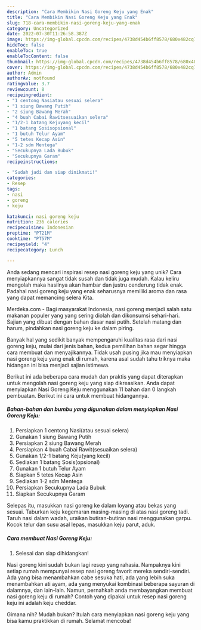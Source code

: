 ```yaml
---
description: "Cara Membikin Nasi Goreng Keju yang Enak"
title: "Cara Membikin Nasi Goreng Keju yang Enak"
slug: 718-cara-membikin-nasi-goreng-keju-yang-enak
category: Uncategorized
date: 2022-07-30T11:26:58.387Z
image: https://img-global.cpcdn.com/recipes/4738d454b6ff8578/680x482cq70/nasi-goreng-keju-foto-resep-utama.jpg
hideToc: false
enableToc: true
enableTocContent: false
thumbnail: https://img-global.cpcdn.com/recipes/4738d454b6ff8578/680x482cq70/nasi-goreng-keju-foto-resep-utama.jpg
cover: https://img-global.cpcdn.com/recipes/4738d454b6ff8578/680x482cq70/nasi-goreng-keju-foto-resep-utama.jpg
author: Admin
authorAv: notfound
ratingvalue: 3.7
reviewcount: 8
recipeingredient:
- "1 centong Nasiatau sesuai selera"
- "1 siung Bawang Putih"
- "2 siung Bawang Merah"
- "4 buah Cabai Rawitsesuaikan selera"
- "1/2-1 batang Kejuyang kecil"
- "1 batang Sosisopsional"
- "1 butuh Telur Ayam"
- "5 tetes Kecap Asin"
- "1-2 sdm Mentega"
- "Secukupnya Lada Bubuk"
- "Secukupnya Garam"
recipeinstructions:

- "Sudah jadi dan siap dinikmati!"
categories:
- Resep
tags:
- nasi
- goreng
- keju

katakunci: nasi goreng keju 
nutrition: 236 calories
recipecuisine: Indonesian
preptime: "PT21M"
cooktime: "PT57M"
recipeyield: "4"
recipecategory: Lunch

---
```





Anda sedang mencari inspirasi resep nasi goreng keju yang unik? Cara menyiapkannya sangat tidak susah dan tidak juga mudah. Kalau keliru mengolah maka hasilnya akan hambar dan justru cenderung tidak enak. Padahal nasi goreng keju yang enak seharusnya memiliki aroma dan rasa yang dapat memancing selera Kita.





Merdeka.com - Bagi masyarakat Indonesia, nasi goreng menjadi salah satu makanan populer yang yang sering diolah dan dikonsumsi sehari-hari. Sajian yang dibuat dengan bahan dasar nasi putih. Setelah matang dan harum, pindahkan nasi goreng keju ke dalam piring.

Banyak hal yang sedikit banyak mempengaruhi kualitas rasa dari nasi goreng keju, mulai dari jenis bahan, kedua pemilihan bahan segar hingga cara membuat dan menyajikannya. Tidak usah pusing jika mau menyiapkan nasi goreng keju yang enak di rumah, karena asal sudah tahu triknya maka hidangan ini bisa menjadi sajian istimewa.






Berikut ini ada beberapa cara mudah dan praktis yang dapat diterapkan untuk mengolah nasi goreng keju yang siap dikreasikan. Anda dapat menyiapkan Nasi Goreng Keju menggunakan 11 bahan dan 0 langkah pembuatan. Berikut ini cara untuk membuat hidangannya.

<!--inarticleads1-->

##### Bahan-bahan dan bumbu yang digunakan dalam menyiapkan Nasi Goreng Keju:

1. Persiapkan 1 centong Nasi(atau sesuai selera)
1. Gunakan 1 siung Bawang Putih
1. Persiapkan 2 siung Bawang Merah
1. Persiapkan 4 buah Cabai Rawit(sesuaikan selera)
1. Gunakan 1/2-1 batang Keju(yang kecil)
1. Sediakan 1 batang Sosis(opsional)
1. Gunakan 1 butuh Telur Ayam
1. Siapkan 5 tetes Kecap Asin
1. Sediakan 1-2 sdm Mentega
1. Persiapkan Secukupnya Lada Bubuk
1. Siapkan Secukupnya Garam


Selepas itu, masukkan nasi goreng ke dalam loyang atau bekas yang sesuai. Taburkan keju kegemaran masing-masing di atas nasi goreng tadi. Taruh nasi dalam wadah, uraikan butiran-butiran nasi menggunakan garpu. Kocok telur dan susu asal lepas, masukkan keju parut, aduk. 

<!--inarticleads2-->

##### Cara membuat Nasi Goreng Keju:


1. Selesai dan siap dihidangkan!

Nasi goreng kini sudah bukan lagi resep yang rahasia. Nampaknya kini setiap rumah mempunyai resep nasi goreng favorit mereka sendiri-sendiri. Ada yang bisa menambahkan cabe sesuka hati, ada yang lebih suka menambahkan ati ayam, ada yang menyukai kombinasi beberapa sayuran di dalamnya, dan lain-lain. Namun, pernahkah anda membayangkan membuat nasi goreng keju di rumah? Contoh yang dipakai untuk resep nasi goreng keju ini adalah keju cheddar. 

Gimana nih? Mudah bukan? Itulah cara menyiapkan nasi goreng keju yang bisa kamu praktikkan di rumah. Selamat mencoba!
